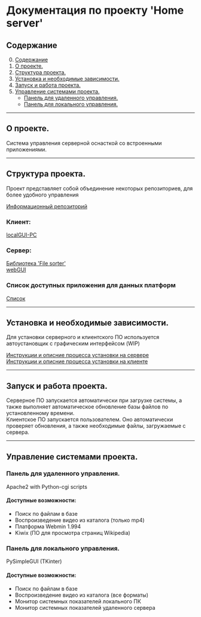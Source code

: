 # Документация по проекту 'Home server'
## Содержание
0. [Содержание](#содержание)
1. [О проекте.](#о-проекте)
1. [Структура проекта.](#структура-проекта)
1. [Установка и необходимые зависимости.](#установка-и-необходимые-зависимости)
1. [Запуск и работа проекта.](#запуск-и-работа-проекта)
1. [Управление системами проекта.](#управление-системами-проекта)
    - [Панель для удаленного управления.](#панель-для-удаленного-управления)
    - [Панель для локального управления.](#панель-для-локального-управления)

---
## О проекте.
Система управления серверной оснасткой со встроенными приложениями.   

---
## Структура проекта.
Проект представляет собой объединение некоторых репозиториев, для более удобного управления   
  
  
[Информационный репозиторий](https://github.com/MichaelODeli/home_server)   

### Клиент:
[localGUI-PC](https://github.com/MichaelODeli/home_server-localGUI) 
### Сервер:
[Библиотека 'File sorter'](https://github.com/MichaelODeli/home_server-filesorter)    
[webGUI]()
### Список доступных приложения для данных платформ   
[Список]()

---
## Установка и необходимые зависимости.
Для установки серверного и клиентского ПО используется автоустановщик с графическим интерфейсом (WIP)

[Инструкции и описние процесса установки на сервере]()  
[Инструкции и описние процесса установки на клиенте]()

---
## Запуск и работа проекта.
Серверное ПО запускается автоматически при загрузке системы, а также выполняет автоматическое обновление базы файлов по установленному времени.  
Клиентское ПО запускается пользователем. Оно автоматически проверяет обновления, а также необходимые файлы, загружаемые с сервера.

---
## Управление системами проекта.

### Панель для удаленного управления.
Apache2 with Python-cgi scripts
#### Доступные возможности:
- Поиск по файлам в базе
- Воспроизведение видео из каталога (только mp4)
- Платформа Webmin 1.994
- Kiwix (ПО для просмотра страниц Wikipedia)

### Панель для локального управления.
PySimpleGUI (TKinter)
#### Доступные возможности:
- Поиск по файлам в базе
- Воспроизведение видео из каталога (все форматы)
- Монитор системных показателей локального ПК
- Монитор системных показателей удаленного сервера